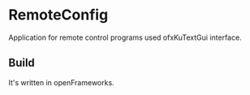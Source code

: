 # RemoteConfig

Application for remote control programs used ofxKuTextGui interface.

## Build

It's written in openFrameworks.
